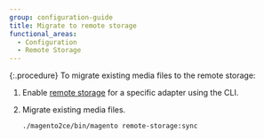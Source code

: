 ```yaml
---
group: configuration-guide
title: Migrate to remote storage
functional_areas:
  - Configuration
  - Remote Storage
---
```


{:.procedure}
To migrate existing media files to the remote storage:

1. Enable [remote storage] for a specific adapter using the CLI.

1. Migrate existing media files.

   ```bash
   ./magento2ce/bin/magento remote-storage:sync
   ```

<!-- link definitions -->
[remote storage]: {{page.baseurl}}/config-guide/remote-storage/config-remote-storage.html
